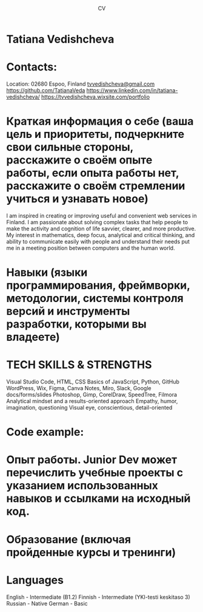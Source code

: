  
<header>CV</header>

# Tatiana Vedishcheva


# Contacts: 
Location: 02680 Espoo, Finland
tvvedishcheva@gmail.com
https://github.com/TatianaVeda
https://www.linkedin.com/in/tatiana-vedishcheva/
https://tvvedishcheva.wixsite.com/portfolio

# Краткая информация о себе (ваша цель и приоритеты, подчеркните свои сильные стороны, расскажите о своём опыте работы, если опыта работы нет, расскажите о своём стремлении учиться и узнавать новое)

I am inspired in creating or improving useful and convenient web 
services in Finland. I am passionate about solving complex tasks that help people to make the 
activity and cognition of life savvier, clearer, and more productive. My interest in mathematics, 
deep focus, analytical and critical thinking, and ability to communicate easily with people and 
understand their needs put me in a meeting position between computers and the human world.

# Навыки (языки программирования, фреймворки, методологии, системы контроля версий и инструменты разработки, которыми вы владеете)

# TECH SKILLS & STRENGTHS
Visual Studio Code, HTML, CSS
Basics of JavaScript, Python, GitHub
WordPress, Wix, Figma, Canva
Notes, Miro, Slack, Google docs/forms/slides
Photoshop, Gimp, CorelDraw, SpeedTree, Filmora
Analytical mindset and a results-oriented approach
Empathy, humor, imagination, questioning
Visual eye, conscientious, detail-oriented




# Code example:


</body>
</html>



# Опыт работы. Junior Dev может перечислить учебные проекты с указанием использованных навыков и ссылками на исходный код.
# Образование (включая пройденные курсы и тренинги)


# Languages
English - Intermediate (B1.2)
Finnish - Intermediate (YKI-testi keskitaso 3)
Russian - Native
German - Basic


